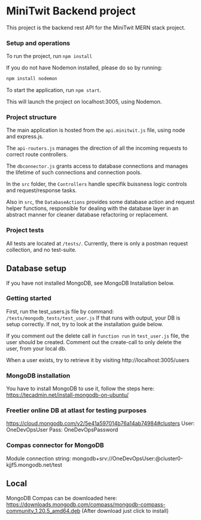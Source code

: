 # MiniTwit Backend project
This project is the backend rest API for the MiniTwit MERN stack project.

### Setup and operations

To run the project, run `npm install`

If you do not have Nodemon installed, please do so by running:
```bash
npm install nodemon
```

To start the application, run ```npm start```.

This will launch the project on localhost:3005, using Nodemon.

### Project structure
The main application is hosted from the `api.minitwit.js` file, using node and express.js.

The `api-routers.js` manages the direction of all the incoming requests to correct route controllers.

The `dbconnector.js` grants access to database connections and manages the lifetime of such connections and connection pools.

In the `src` folder, the `Controllers` handle specifik buissness logic controls and request/response tasks.

Also in `src`, the `DatabaseActions` provides some database action and request helper functions, 
responsible for dealing with the database layer in an abstract manner for cleaner database refactoring or replacement.

### Project tests
All tests are located at `/tests/`. Currently, there is only a postman request collection, and no test-suite.

## Database setup

If you have not installed MongoDB, see MongoDB Installation below.

### Getting started
First, run the test_users.js file by command: ```/tests/mongodb_tests/test_user.js```
If that runs with output, your DB is setup correctly. If not, try to look at the installation guide below.

If you comment out the delete call in ```function run``` in ```test_user.js``` file, the user should be created.
Comment out the create-call to only delete the user, from your local db.

When a user exists, try to retrieve it by visiting http://localhost:3005/users

### MongoDB installation
You have to install MongoDB to use it, follow the steps here:
https://tecadmin.net/install-mongodb-on-ubuntu/

### Freetier online DB at atlast for testing purposes
https://cloud.mongodb.com/v2/5e41a597014b76a14ab74984#clusters
User: OneDevOpsUser
Pass: OneDevOpsPassword

### Compas connector for MongoDB
Module connection string:
mongodb+srv://OneDevOpsUser:<password>@cluster0-kjjf5.mongodb.net/test

## Local
MongoDB Compas can be downloaded here:
https://downloads.mongodb.com/compass/mongodb-compass-community_1.20.5_amd64.deb
(After download just click to install)
